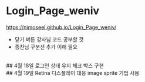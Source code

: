 # Login_Page_weniv
https://nimoseel.github.io/Login_Page_weniv/

- 닫기 버튼 강사님 코드 공부할 것
- 종찬님 구분선 추가 이해 필요

<br>
## 4월 18일
로그인 상태 유지 체크 박스 구현

<br>
## 4월 19일 
Retina 디스플레이 대응 image sprite 기법 사용

